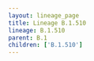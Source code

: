 ```yaml
---
layout: lineage_page
title: Lineage B.1.510
lineage: B.1.510
parent: B.1
children: ['B.1.510']
---
```

